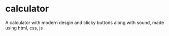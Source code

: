 # calculator
A calculator with modern desgin and clicky buttons along with sound, made using html, css, js
